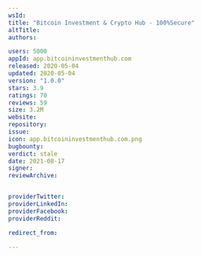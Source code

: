 ```yaml
---
wsId: 
title: "Bitcoin Investment & Crypto Hub - 100%Secure"
altTitle: 
authors:

users: 5000
appId: app.bitcoininvestmenthub.com
released: 2020-05-04
updated: 2020-05-04
version: "1.0.0"
stars: 3.9
ratings: 70
reviews: 59
size: 3.2M
website: 
repository: 
issue: 
icon: app.bitcoininvestmenthub.com.png
bugbounty: 
verdict: stale
date: 2021-08-17
signer: 
reviewArchive:


providerTwitter: 
providerLinkedIn: 
providerFacebook: 
providerReddit: 

redirect_from:

---
```




